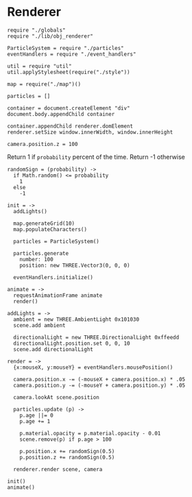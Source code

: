 Renderer
========

    require "./globals"
    require "./lib/obj_renderer"

    ParticleSystem = require "./particles"
    eventHandlers = require "./event_handlers"

    util = require "util"
    util.applyStylesheet(require("./style"))

    map = require("./map")()

    particles = []

    container = document.createElement "div"
    document.body.appendChild container

    container.appendChild renderer.domElement
    renderer.setSize window.innerWidth, window.innerHeight

    camera.position.z = 100

Return 1 if `probability` percent of the time.
Return -1 otherwise

    randomSign = (probability) ->
      if Math.random() <= probability
        1
      else
        -1

    init = ->
      addLights()

      map.generateGrid(10)
      map.populateCharacters()

      particles = ParticleSystem()

      particles.generate
        number: 100
        position: new THREE.Vector3(0, 0, 0)

      eventHandlers.initialize()

    animate = ->
      requestAnimationFrame animate
      render()

    addLights = ->
      ambient = new THREE.AmbientLight 0x101030
      scene.add ambient

      directionalLight = new THREE.DirectionalLight 0xffeedd
      directionalLight.position.set 0, 0, 10
      scene.add directionalLight

    render = ->
      {x:mouseX, y:mouseY} = eventHandlers.mousePosition()
    
      camera.position.x -= (-mouseX + camera.position.x) * .05
      camera.position.y -= (-mouseY + camera.position.y) * .05

      camera.lookAt scene.position

      particles.update (p) ->
        p.age ||= 0
        p.age += 1

        p.material.opacity = p.material.opacity - 0.01
        scene.remove(p) if p.age > 100
        
        p.position.x += randomSign(0.5)
        p.position.z += randomSign(0.5)

      renderer.render scene, camera

    init()
    animate()
